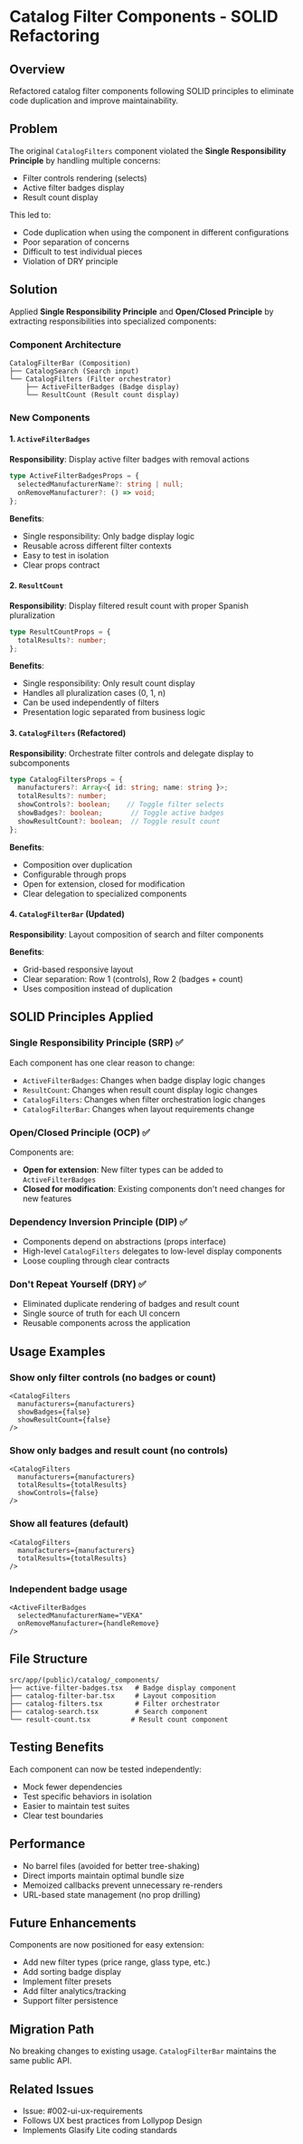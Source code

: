 # Catalog Filter Components - SOLID Refactoring

## Overview
Refactored catalog filter components following SOLID principles to eliminate code duplication and improve maintainability.

## Problem
The original `CatalogFilters` component violated the **Single Responsibility Principle** by handling multiple concerns:
- Filter controls rendering (selects)
- Active filter badges display
- Result count display

This led to:
- Code duplication when using the component in different configurations
- Poor separation of concerns
- Difficult to test individual pieces
- Violation of DRY principle

## Solution
Applied **Single Responsibility Principle** and **Open/Closed Principle** by extracting responsibilities into specialized components:

### Component Architecture

```
CatalogFilterBar (Composition)
├── CatalogSearch (Search input)
└── CatalogFilters (Filter orchestrator)
    ├── ActiveFilterBadges (Badge display)
    └── ResultCount (Result count display)
```

### New Components

#### 1. `ActiveFilterBadges`
**Responsibility**: Display active filter badges with removal actions

```typescript
type ActiveFilterBadgesProps = {
  selectedManufacturerName?: string | null;
  onRemoveManufacturer?: () => void;
};
```

**Benefits**:
- Single responsibility: Only badge display logic
- Reusable across different filter contexts
- Easy to test in isolation
- Clear props contract

#### 2. `ResultCount`
**Responsibility**: Display filtered result count with proper Spanish pluralization

```typescript
type ResultCountProps = {
  totalResults?: number;
};
```

**Benefits**:
- Single responsibility: Only result count display
- Handles all pluralization cases (0, 1, n)
- Can be used independently of filters
- Presentation logic separated from business logic

#### 3. `CatalogFilters` (Refactored)
**Responsibility**: Orchestrate filter controls and delegate display to subcomponents

```typescript
type CatalogFiltersProps = {
  manufacturers?: Array<{ id: string; name: string }>;
  totalResults?: number;
  showControls?: boolean;    // Toggle filter selects
  showBadges?: boolean;       // Toggle active badges
  showResultCount?: boolean;  // Toggle result count
};
```

**Benefits**:
- Composition over duplication
- Configurable through props
- Open for extension, closed for modification
- Clear delegation to specialized components

#### 4. `CatalogFilterBar` (Updated)
**Responsibility**: Layout composition of search and filter components

**Benefits**:
- Grid-based responsive layout
- Clear separation: Row 1 (controls), Row 2 (badges + count)
- Uses composition instead of duplication

## SOLID Principles Applied

### Single Responsibility Principle (SRP) ✅
Each component has one clear reason to change:
- `ActiveFilterBadges`: Changes when badge display logic changes
- `ResultCount`: Changes when result count display logic changes
- `CatalogFilters`: Changes when filter orchestration logic changes
- `CatalogFilterBar`: Changes when layout requirements change

### Open/Closed Principle (OCP) ✅
Components are:
- **Open for extension**: New filter types can be added to `ActiveFilterBadges`
- **Closed for modification**: Existing components don't need changes for new features

### Dependency Inversion Principle (DIP) ✅
- Components depend on abstractions (props interface)
- High-level `CatalogFilters` delegates to low-level display components
- Loose coupling through clear contracts

### Don't Repeat Yourself (DRY) ✅
- Eliminated duplicate rendering of badges and result count
- Single source of truth for each UI concern
- Reusable components across the application

## Usage Examples

### Show only filter controls (no badges or count)
```tsx
<CatalogFilters 
  manufacturers={manufacturers}
  showBadges={false}
  showResultCount={false}
/>
```

### Show only badges and result count (no controls)
```tsx
<CatalogFilters 
  manufacturers={manufacturers}
  totalResults={totalResults}
  showControls={false}
/>
```

### Show all features (default)
```tsx
<CatalogFilters 
  manufacturers={manufacturers}
  totalResults={totalResults}
/>
```

### Independent badge usage
```tsx
<ActiveFilterBadges
  selectedManufacturerName="VEKA"
  onRemoveManufacturer={handleRemove}
/>
```

## File Structure
```
src/app/(public)/catalog/_components/
├── active-filter-badges.tsx   # Badge display component
├── catalog-filter-bar.tsx     # Layout composition
├── catalog-filters.tsx        # Filter orchestrator
├── catalog-search.tsx         # Search component
└── result-count.tsx          # Result count component
```

## Testing Benefits
Each component can now be tested independently:
- Mock fewer dependencies
- Test specific behaviors in isolation
- Easier to maintain test suites
- Clear test boundaries

## Performance
- No barrel files (avoided for better tree-shaking)
- Direct imports maintain optimal bundle size
- Memoized callbacks prevent unnecessary re-renders
- URL-based state management (no prop drilling)

## Future Enhancements
Components are now positioned for easy extension:
- Add new filter types (price range, glass type, etc.)
- Add sorting badge display
- Implement filter presets
- Add filter analytics/tracking
- Support filter persistence

## Migration Path
No breaking changes to existing usage. `CatalogFilterBar` maintains the same public API.

## Related Issues
- Issue: #002-ui-ux-requirements
- Follows UX best practices from Lollypop Design
- Implements Glasify Lite coding standards
